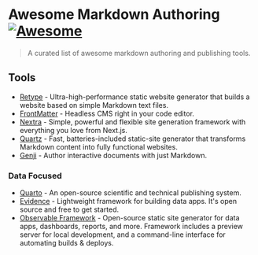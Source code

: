 # Awesome Markdown Authoring [![Awesome](https://awesome.re/badge.svg)](https://awesome.re)

> A curated list of awesome markdown authoring and publishing tools.

## Tools

- [Retype](https://retype.com/) - Ultra-high-performance static website generator that builds a website based on simple Markdown text files.
- [FrontMatter](https://frontmatter.codes/) - Headless CMS right in your code editor.
- [Nextra]([url](https://nextra.site/)) - Simple, powerful and flexible site generation framework with everything you love from Next.js.
- [Quartz](https://quartz.jzhao.xyz/) - Fast, batteries-included static-site generator that transforms Markdown content into fully functional websites.
- [Genji]([url](https://genji-md.dev/)) - Author interactive documents with just Markdown.

### Data Focused

- [Quarto](https://quarto.org/) - An open-source scientific and technical publishing system. 
- [Evidence](https://evidence.dev/) - Lightweight framework for building data apps. It's open source and free to get started.
- [Observable Framework](https://observablehq.com/framework/) - Open-source static site generator for data apps, dashboards, reports, and more. Framework includes a preview server for local development, and a command-line interface for automating builds & deploys.
